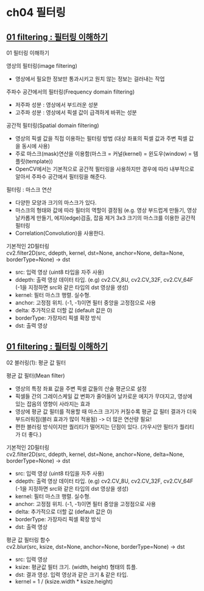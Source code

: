 # ch04 필터링

## [01 filtering : 필터링 이해하기](https://github.com/MingyuKim-2933/OpenCV-self-study/blob/main/ch04%20%ED%95%84%ED%84%B0%EB%A7%81/filtering.py)
01 필터링 이해하기

영상의 필터링(image filtering)
- 영상에서 필요한 정보만 통과시키고 원치 않는 정보는 걸러내는 작업

주파수 공간에서의 필터링(Frequency domain filtering)  
- 저주파 성분 : 영상에서 부드러운 성분
- 고주파 성분 : 영상에서 픽셀 값이 급격하게 바뀌는 성분

공간적 필터링(Spatial domain filtering)  
- 영상의 픽셀 값을 직접 이용하는 필터링 방법 (대상 좌표의 픽셀 값과 주변 픽셀 값을 동시에 사용)
- 주로 마스크(mask)연산을 이용함(마스크 = 커널(kernel) = 윈도우(window) = 템플릿(template))
- OpenCV에서는 기본적으로 공간적 필터링을 사용하지만 경우에 따라 내부적으로 알아서 주파수 공간에서 필터링을 해준다.

필터링 : 마스크 연산  
- 다양한 모양과 크기의 마스크가 있다.
- 마스크의 형태와 값에 따라 필터의 역할이 결정됨 (e.g. 영상 부드럽게 만들기, 영상 날카롭게 만들기, 에지(edge)검출, 잡음 제거
3x3 크기의 마스크를 이용한 공간적 필터링
- Correlation(Convolution)을 사용한다.  

기본적인 2D필터링  
cv2.filter2D(src, ddepth, kernel, dst=None, anchor=None, delta=None, borderType=None) -> dst
- src: 입력 영상 (uint8 타입을 자주 사용)
- ddepth: 출력 영상 데이터 타입. (e.g) cv2.CV_8U, cv2.CV_32F, cv2.CV_64F (-1을 지정하면 src와 같은 타입의 dst 영상을 생성)
- kernel: 필터 마스크 행렬. 실수형.
- anchor: 고정점 위치. (-1, -1)이면 필터 중앙을 고정점으로 사용
- delta: 추가적으로 더할 값 (default 값은 0)
- borderType: 가장자리 픽셀 확장 방식
- dst: 출력 영상

## [01 filtering : 필터링 이해하기](https://github.com/MingyuKim-2933/OpenCV-self-study/blob/main/ch04%20%ED%95%84%ED%84%B0%EB%A7%81/blurring.py)
02 블러링(1): 평균 값 필터

평균 값 필터(Mean filter)  
- 영상의 특정 좌표 값을 주변 픽셀 값들의 산술 평균으로 설정
- 픽셀들 간의 그레이스케일 값 변화가 줄어들어 날카로운 에지가 무뎌지고, 영상에 있는 잡음의 영향이 사라지는 효과
- 영상에 평균 값 필터를 적용할 때 마스크 크기가 커질수록 평균 값 필터 결과가 더욱 부드러워짐(블러 효과가 많이 적용됨) -> 더 많은 연산량 필요!
- 편한 블러링 방식이지만 퀄리티가 떨어지는 단점이 있다. (가우시안 필터가 퀄리티가 더 좋다.)

기본적인 2D필터링  
cv2.filter2D(src, ddepth, kernel, dst=None, anchor=None, delta=None, borderType=None) -> dst   
- src: 입력 영상 (uint8 타입을 자주 사용)
- ddepth: 출력 영상 데이터 타입. (e.g) cv2.CV_8U, cv2.CV_32F, cv2.CV_64F (-1을 지정하면 src와 같은 타입의 dst 영상을 생성)
- kernel: 필터 마스크 행렬. 실수형.
- anchor: 고정점 위치. (-1, -1)이면 필터 중앙을 고정점으로 사용
- delta: 추가적으로 더할 값 (default 값은 0)
- borderType: 가장자리 픽셀 확장 방식
- dst: 출력 영상

평균 값 필터링 함수  
cv2.blur(src, ksize, dst=None, anchor=None, borderType=None) -> dst  
- src: 입력 영상
- ksize: 평균값 필터 크기. (width, height) 형태의 튜플.
- dst: 결과 영상. 입력 영상과 같은 크기 & 같은 타입.
- kernel = 1 / (ksize.width * ksize.height)
